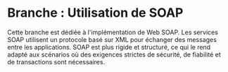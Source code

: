 # Branche : Utilisation de SOAP 
Cette branche est dédiée à l'implémentation de Web SOAP. Les services SOAP utilisent un protocole basé sur XML pour échanger des messages entre les applications. SOAP est plus rigide et structuré, ce qui le rend adapté aux scénarios où des exigences strictes de sécurité, de fiabilité et de transactions sont nécessaires.



